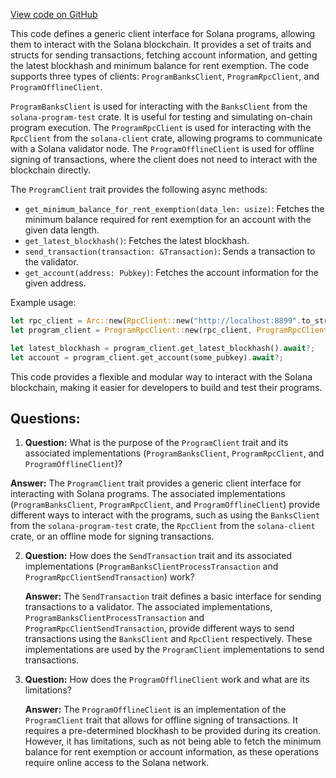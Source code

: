 [View code on GitHub](https://github.com/solana-labs/solana-program-library/token/client/src/client.rs)

This code defines a generic client interface for Solana programs, allowing them to interact with the Solana blockchain. It provides a set of traits and structs for sending transactions, fetching account information, and getting the latest blockhash and minimum balance for rent exemption. The code supports three types of clients: `ProgramBanksClient`, `ProgramRpcClient`, and `ProgramOfflineClient`.

`ProgramBanksClient` is used for interacting with the `BanksClient` from the `solana-program-test` crate. It is useful for testing and simulating on-chain program execution. The `ProgramRpcClient` is used for interacting with the `RpcClient` from the `solana-client` crate, allowing programs to communicate with a Solana validator node. The `ProgramOfflineClient` is used for offline signing of transactions, where the client does not need to interact with the blockchain directly.

The `ProgramClient` trait provides the following async methods:

- `get_minimum_balance_for_rent_exemption(data_len: usize)`: Fetches the minimum balance required for rent exemption for an account with the given data length.
- `get_latest_blockhash()`: Fetches the latest blockhash.
- `send_transaction(transaction: &Transaction)`: Sends a transaction to the validator.
- `get_account(address: Pubkey)`: Fetches the account information for the given address.

Example usage:

```rust
let rpc_client = Arc::new(RpcClient::new("http://localhost:8899".to_string()));
let program_client = ProgramRpcClient::new(rpc_client, ProgramRpcClientSendTransaction::default());

let latest_blockhash = program_client.get_latest_blockhash().await?;
let account = program_client.get_account(some_pubkey).await?;
```

This code provides a flexible and modular way to interact with the Solana blockchain, making it easier for developers to build and test their programs.
## Questions: 
 1. **Question:** What is the purpose of the `ProgramClient` trait and its associated implementations (`ProgramBanksClient`, `ProgramRpcClient`, and `ProgramOfflineClient`)?

   **Answer:** The `ProgramClient` trait provides a generic client interface for interacting with Solana programs. The associated implementations (`ProgramBanksClient`, `ProgramRpcClient`, and `ProgramOfflineClient`) provide different ways to interact with the programs, such as using the `BanksClient` from the `solana-program-test` crate, the `RpcClient` from the `solana-client` crate, or an offline mode for signing transactions.

2. **Question:** How does the `SendTransaction` trait and its associated implementations (`ProgramBanksClientProcessTransaction` and `ProgramRpcClientSendTransaction`) work?

   **Answer:** The `SendTransaction` trait defines a basic interface for sending transactions to a validator. The associated implementations, `ProgramBanksClientProcessTransaction` and `ProgramRpcClientSendTransaction`, provide different ways to send transactions using the `BanksClient` and `RpcClient` respectively. These implementations are used by the `ProgramClient` implementations to send transactions.

3. **Question:** How does the `ProgramOfflineClient` work and what are its limitations?

   **Answer:** The `ProgramOfflineClient` is an implementation of the `ProgramClient` trait that allows for offline signing of transactions. It requires a pre-determined blockhash to be provided during its creation. However, it has limitations, such as not being able to fetch the minimum balance for rent exemption or account information, as these operations require online access to the Solana network.